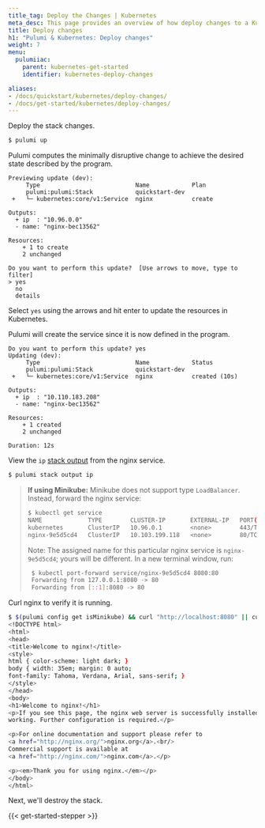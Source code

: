 ```yaml
---
title_tag: Deploy the Changes | Kubernetes
meta_desc: This page provides an overview of how deploy changes to a Kubernetes project.
title: Deploy changes
h1: "Pulumi & Kubernetes: Deploy changes"
weight: 7
menu:
  pulumiiac:
    parent: kubernetes-get-started
    identifier: kubernetes-deploy-changes

aliases:
- /docs/quickstart/kubernetes/deploy-changes/
- /docs/get-started/kubernetes/deploy-changes/
---
```


Deploy the stack changes.

```bash
$ pulumi up
```

Pulumi computes the minimally disruptive change to achieve the desired state described by the program.

```
Previewing update (dev):
     Type                           Name            Plan
     pulumi:pulumi:Stack            quickstart-dev
 +   └─ kubernetes:core/v1:Service  nginx           create

Outputs:
  + ip  : "10.96.0.0"
  - name: "nginx-bec13562"

Resources:
    + 1 to create
    2 unchanged

Do you want to perform this update?  [Use arrows to move, type to filter]
> yes
  no
  details
```

Select `yes` using the arrows and hit enter to update the resources in Kubernetes.

Pulumi will create the service since it is now defined in the program.

```
Do you want to perform this update? yes
Updating (dev):
     Type                           Name            Status
     pulumi:pulumi:Stack            quickstart-dev
 +   └─ kubernetes:core/v1:Service  nginx           created (10s)

Outputs:
  + ip  : "10.110.183.208"
  - name: "nginx-bec13562"

Resources:
    + 1 created
    2 unchanged

Duration: 12s
```

View the `ip` [stack output](/docs/concepts/stack#outputs) from the nginx service.

```bash
$ pulumi stack output ip
```

> **If using Minikube:** Minikube does not support type `LoadBalancer`. Instead, forward the nginx service:
>
>  ```bash
>  $ kubectl get service
>  NAME             TYPE        CLUSTER-IP       EXTERNAL-IP   PORT(S)   AGE
>  kubernetes       ClusterIP   10.96.0.1        <none>        443/TCP   44h
>  nginx-9e5d5cd4   ClusterIP   10.103.199.118   <none>        80/TCP    6m47s
>  ```
>
> Note: The assigned name for this particular nginx service is `nginx-9e5d5cd4`; yours will be different. In a new terminal window, run:
>
> ```bash
>  $ kubectl port-forward service/nginx-9e5d5cd4 8080:80
>  Forwarding from 127.0.0.1:8080 -> 80
>  Forwarding from [::1]:8080 -> 80
> ```

Curl nginx to verify it is running.

```bash
$ $(pulumi config get isMinikube) && curl "http://localhost:8080" || curl $(pulumi stack output ip)
<!DOCTYPE html>
<html>
<head>
<title>Welcome to nginx!</title>
<style>
html { color-scheme: light dark; }
body { width: 35em; margin: 0 auto;
font-family: Tahoma, Verdana, Arial, sans-serif; }
</style>
</head>
<body>
<h1>Welcome to nginx!</h1>
<p>If you see this page, the nginx web server is successfully installed and
working. Further configuration is required.</p>

<p>For online documentation and support please refer to
<a href="http://nginx.org/">nginx.org</a>.<br/>
Commercial support is available at
<a href="http://nginx.com/">nginx.com</a>.</p>

<p><em>Thank you for using nginx.</em></p>
</body>
</html>
```

Next, we'll destroy the stack.

{{< get-started-stepper >}}
